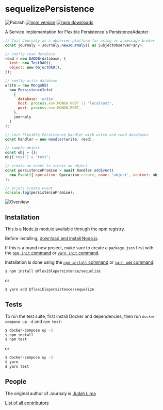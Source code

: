 # sequelizePersistence

![Publish](https://github.com/Judahh/sequelizePersistence/workflows/Publish/badge.svg)
[![npm version](https://badge.fury.io/js/@flexiblepersistence/sequelize.svg)](https://badge.fury.io/js/@flexiblepersistence/sequelize)
[![npm downloads](https://img.shields.io/npm/dt/@flexiblepersistence/sequelize.svg)](https://img.shields.io/npm/dt/@flexiblepersistence/sequelize.svg)

A Service implementation for Flexible Persistence's PersistenceAdapter

```js
// Init Journaly as a observer platform for using as a message broker
const journaly = Journaly.newJournaly() as SubjectObserver<any>;

// config read database
read = new DAODB(database, {
  test: new TestDAO(),
  object: new ObjectDAO(),
});

// config write database
write = new MongoDB(
  new PersistenceInfo(
    {
      database: 'write',
      host: process.env.MONGO_HOST || 'localhost',
      port: process.env.MONGO_PORT,
    },
    journaly
  )
);

// init Flexible Persistence handler with write and read databases
const handler = new Handler(write, read);

// sample object
const obj = {};
obj['test'] = 'test';

// create an event to create an object
const persistencePromise = await handler.addEvent(
  new Event({ operation: Operation.create, name: 'object', content: obj })
);

// prints create event
console.log(persistencePromise);
```

![Overview](./doc/overview.svg)

## Installation

This is a [Node.js](https://nodejs.org/en/) module available through the
[npm registry](https://www.npmjs.com/).

Before installing,
[download and install Node.js](https://nodejs.org/en/download/).

If this is a brand new project, make sure to create a `package.json` first with
the [`npm init` command](https://docs.npmjs.com/creating-a-package-json-file) or
[`yarn init` command](https://classic.yarnpkg.com/en/docs/cli/init/).

Installation is done using the
[`npm install` command](https://docs.npmjs.com/getting-started/installing-npm-packages-locally)
or [`yarn add` command](https://classic.yarnpkg.com/en/docs/cli/add):

```bash
$ npm install @flexiblepersistence/sequelize
```

or

```bash
$ yarn add @flexiblepersistence/sequelize
```

## Tests

To run the test suite, first install Docker and dependencies,
then run `docker-compose up -d` and `npm test`:

```bash
$ docker-compose up -d
$ npm install
$ npm test
```

or

```bash
$ docker-compose up -d
$ yarn
$ yarn test
```

## People

The original author of Journaly is [Judah Lima](https://github.com/Judahh)

[List of all contributors](https://github.com/Judahh/sequelizePersistence/graphs/contributors)

